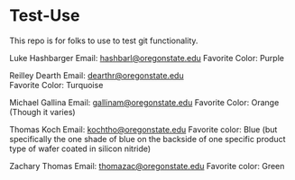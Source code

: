# Test-Use
This repo is for folks to use to test git functionality.

Luke Hashbarger
Email: hashbarl@oregonstate.edu
Favorite Color: Purple

Reilley Dearth
Email: dearthr@oregonstate.edu  
Favorite Color: Turquoise

Michael Gallina
Email: gallinam@oregonstate.edu
Favorite Color: Orange (Though it varies)


Thomas Koch
Email: kochtho@oregonstate.edu
Favorite color: Blue (but specifically the one shade of blue on the backside of one specific product type of wafer coated in silicon nitride)

Zachary Thomas
Email: thomazac@oregonstate.edu
Favorite color: Green
